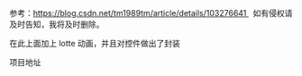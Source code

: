 参考：https://blog.csdn.net/tm1989tm/article/details/103276641   如有侵权请及时告知，我将及时删除。
  
 在此上面加上 lotte 动画，并且对控件做出了封装
  
  
  
项目地址
  
